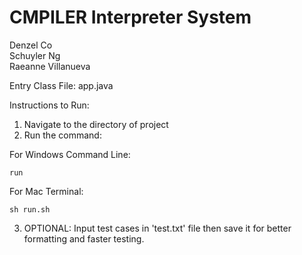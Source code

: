 # CMPILER Interpreter System

Denzel Co <br />
Schuyler Ng <br />
Raeanne Villanueva

Entry Class File: app.java

Instructions to Run:

1. Navigate to the directory of project
2. Run the command: 

For Windows Command Line:
```
run
```

For Mac Terminal:
```
sh run.sh
```

3. OPTIONAL: Input test cases in 'test.txt' file then save it for better formatting and faster testing.